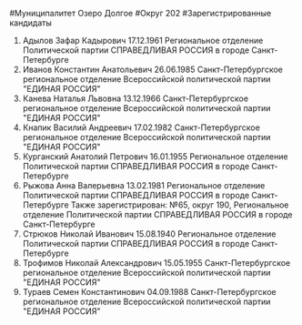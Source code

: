 #Муниципалитет
Озеро Долгое
#Округ
202
#Зарегистрированные кандидаты
1. Адылов Зафар Кадырович 17.12.1961
Региональное отделение Политической партии СПРАВЕДЛИВАЯ РОССИЯ в городе Санкт-Петербурге
2. Иванов Константин Анатольевич 26.06.1985
Санкт-Петербургское региональное отделение Всероссийской политической партии "ЕДИНАЯ РОССИЯ"
3. Канева Наталья Львовна 13.12.1966
Санкт-Петербургское региональное отделение Всероссийской политической партии "ЕДИНАЯ РОССИЯ"
4. Кнапик Василий Андреевич 17.02.1982
Санкт-Петербургское региональное отделение Всероссийской политической партии "ЕДИНАЯ РОССИЯ"
5. Курганский Анатолий Петрович 16.01.1955
Региональное отделение Политической партии СПРАВЕДЛИВАЯ РОССИЯ в городе Санкт-Петербурге
6. Рыжова Анна Валерьевна 13.02.1981
Региональное отделение Политической партии СПРАВЕДЛИВАЯ РОССИЯ в городе Санкт-Петербурге
Также зарегистрирован: №65, округ 190, Региональное отделение Политической партии СПРАВЕДЛИВАЯ РОССИЯ в городе Санкт-Петербурге
7. Стрюков Николай Иванович 15.08.1940
Региональное отделение Политической партии СПРАВЕДЛИВАЯ РОССИЯ в городе Санкт-Петербурге
8. Трофимов Николай Александрович 15.05.1955
Санкт-Петербургское региональное отделение Всероссийской политической партии "ЕДИНАЯ РОССИЯ"
9. Тураев Семен Константинович 04.09.1988
Санкт-Петербургское региональное отделение Всероссийской политической партии "ЕДИНАЯ РОССИЯ"
